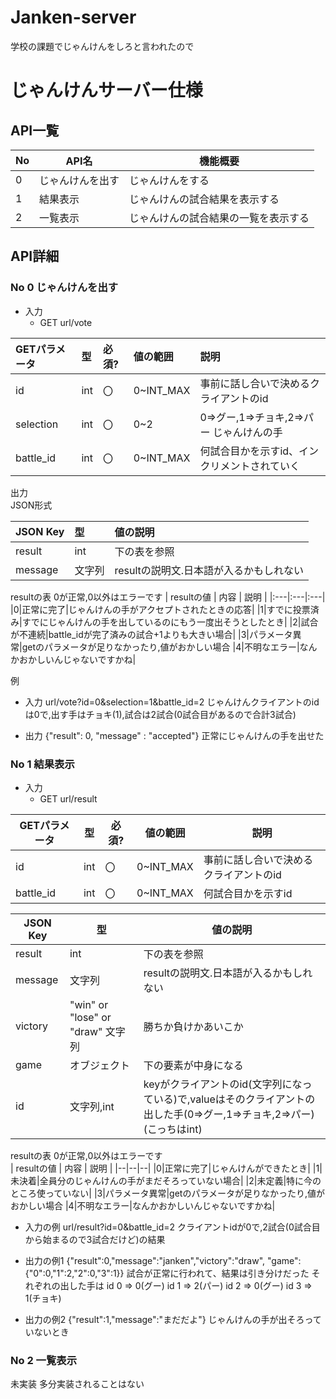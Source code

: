 # Janken-server
学校の課題でじゃんけんをしろと言われたので

# じゃんけんサーバー仕様  

## API一覧

|No|API名|機能概要|
|--|--|--|
|0|じゃんけんを出す|じゃんけんをする|
|1|結果表示|じゃんけんの試合結果を表示する|
|2|一覧表示|じゃんけんの試合結果の一覧を表示する|

## API詳細  

### No 0 じゃんけんを出す

* 入力
	* GET url/vote  
	
| GETパラメータ | 型 | 必須? | 値の範囲 | 説明 |
|:--|:--|:--|:--|:--|
|id|int|〇|0~INT_MAX|事前に話し合いで決めるクライアントのid|
|selection|int|〇|0~2|0=>グー,1=>チョキ,2=>パー じゃんけんの手|
|battle_id|int|〇|0~INT_MAX|何試合目かを示すid、インクリメントされていく|


出力  
JSON形式  

| JSON Key | 型 | 値の説明 |
|:---|:---|:---|
|result|int|下の表を参照|
|message|文字列|resultの説明文.日本語が入るかもしれない|

resultの表
0が正常,0以外はエラーです
| resultの値 | 内容 | 説明 |
|:---|:---|:---|
|0|正常に完了|じゃんけんの手がアクセプトされたときの応答|
|1|すでに投票済み|すでにじゃんけんの手を出しているのにもう一度出そうとしたとき|
|2|試合が不連続|battle_idが完了済みの試合+1よりも大きい場合|
|3|パラメータ異常|getのパラメータが足りなかったり,値がおかしい場合
|4|不明なエラー|なんかおかしいんじゃないですかね|

例
* 入力
url/vote?id=0&selection=1&battle_id=2
じゃんけんクライアントのidは0で,出す手はチョキ(1),試合は2試合(0試合目があるので合計3試合)

* 出力
{"result": 0, "message" : "accepted"}
正常にじゃんけんの手を出せた

### No 1 結果表示

* 入力  
	* GET url/result  

| GETパラメータ | 型 | 必須? | 値の範囲 | 説明 |
|--|--|--|--|--|
|id|int|〇|0~INT_MAX|事前に話し合いで決めるクライアントのid|
|battle_id|int|〇|0~INT_MAX|何試合目かを示すid

 
|JSON Key| 型 |値の説明|
|--|--|--|
|result|int|下の表を参照|
|message|文字列|resultの説明文.日本語が入るかもしれない|
|victory| "win" or "lose" or "draw" 文字列|勝ちか負けかあいこか|
|  game|オブジェクト|下の要素が中身になる|
|id|文字列,int|keyがクライアントのid(文字列になっている)で,valueはそのクライアントの出した手(0=>グー,1=>チョキ,2=>パー)(こっちはint)|

resultの表
0が正常,0以外はエラーです  
| resultの値 | 内容 | 説明 |
|--|--|--|
|0|正常に完了|じゃんけんができたとき|
|1|未決着|全員分のじゃんけんの手がまだそろっていない場合|
|2|未定義|特に今のところ使っていない|
|3|パラメータ異常|getのパラメータが足りなかったり,値がおかしい場合
|4|不明なエラー|なんかおかしいんじゃないですかね|


* 入力の例
url/result?id=0&battle_id=2
クライアントidが0で,2試合(0試合目から始まるので3試合だけど)の結果

* 出力の例1
{"result":0,"message":"janken","victory":"draw", "game":{"0":0,"1":2,"2":0,"3":1}}
試合が正常に行われて、結果は引き分けだった
それぞれの出した手は
id 0 => 0(グー)
id 1 => 2(パー)
id 2 => 0(グー)
id 3 => 1(チョキ)

* 出力の例2
{"result":1,"message":"まだだよ"}
じゃんけんの手が出そろっていないとき

### No 2 一覧表示

未実装
多分実装されることはない
